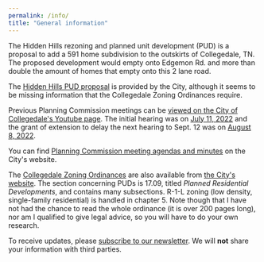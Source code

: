 ```yaml
---
permalink: /info/
title: "General information"
---
```


The Hidden Hills rezoning and planned unit development (PUD) is a proposal to add a 591 home subdivision to the outskirts of Collegedale, TN.
The proposed development would empty onto Edgemon Rd. and more than double the amount of homes that empty onto this 2 lane road.

The [Hidden Hills PUD proposal](https://cms8.revize.com/revize/collegedaletn//Document%20Center/Agendas%20&%20Minutes/Planning%20Commission/2022/PC%207-11-2022%20AgendaRev.pdf) is provided by the City, although it seems to be missing information that the Collegedale Zoning Ordinances require.

Previous Planning Commission meetings can be [viewed on the City of Collegedale's Youtube page](https://www.youtube.com/channel/UCJBkeSGGrkHD1D6Ws5m9eNg/videos).
The initial hearing was on [July 11, 2022](https://www.youtube.com/watch?v=toS4m6tmVnk) and the grant of extension to delay the next hearing to Sept. 12 was on [August 8, 2022](https://www.youtube.com/watch?v=222TXP6FGX8).

You can find [Planning Commission meeting agendas and minutes](https://www.collegedaletn.gov/government/agendas___minutes/planning_commission.php) on the City's website.

The [Collegedale Zoning Ordinances](https://cms8.revize.com/revize/collegedaletn//Document%20Center/Department/Planning%20&%20Economic%20Development/CollegedaleZoningOrd_March2022.pdf) are also available from [the City's website](https://www.collegedaletn.gov/departments/planning___economic_development/zoning___subdivision_information.php).
The section concerning PUDs is 17.09, titled _Planned Residential Developments_, and contains many subsections.
R-1-L zoning (low density, single-family residential) is handled in chapter 5.
Note though that I have not had the chance to read the whole ordinance (it is over 200 pages long), nor am I qualified to give legal advice, so you will have to do your own research.

To receive updates, please [subscribe to our newsletter](https://form.jotform.com/222486313327151).
We will **not** share your information with third parties.
